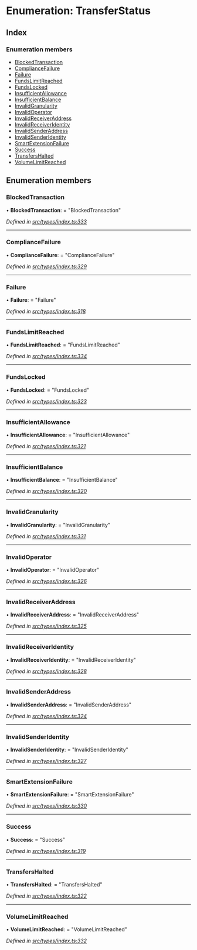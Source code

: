 # Enumeration: TransferStatus

## Index

### Enumeration members

* [BlockedTransaction](transferstatus.md#blockedtransaction)
* [ComplianceFailure](transferstatus.md#compliancefailure)
* [Failure](transferstatus.md#failure)
* [FundsLimitReached](transferstatus.md#fundslimitreached)
* [FundsLocked](transferstatus.md#fundslocked)
* [InsufficientAllowance](transferstatus.md#insufficientallowance)
* [InsufficientBalance](transferstatus.md#insufficientbalance)
* [InvalidGranularity](transferstatus.md#invalidgranularity)
* [InvalidOperator](transferstatus.md#invalidoperator)
* [InvalidReceiverAddress](transferstatus.md#invalidreceiveraddress)
* [InvalidReceiverIdentity](transferstatus.md#invalidreceiveridentity)
* [InvalidSenderAddress](transferstatus.md#invalidsenderaddress)
* [InvalidSenderIdentity](transferstatus.md#invalidsenderidentity)
* [SmartExtensionFailure](transferstatus.md#smartextensionfailure)
* [Success](transferstatus.md#success)
* [TransfersHalted](transferstatus.md#transfershalted)
* [VolumeLimitReached](transferstatus.md#volumelimitreached)

## Enumeration members

###  BlockedTransaction

• **BlockedTransaction**: = "BlockedTransaction"

*Defined in [src/types/index.ts:333](https://github.com/PolymathNetwork/polymesh-sdk/blob/59d9411/src/types/index.ts#L333)*

___

###  ComplianceFailure

• **ComplianceFailure**: = "ComplianceFailure"

*Defined in [src/types/index.ts:329](https://github.com/PolymathNetwork/polymesh-sdk/blob/59d9411/src/types/index.ts#L329)*

___

###  Failure

• **Failure**: = "Failure"

*Defined in [src/types/index.ts:318](https://github.com/PolymathNetwork/polymesh-sdk/blob/59d9411/src/types/index.ts#L318)*

___

###  FundsLimitReached

• **FundsLimitReached**: = "FundsLimitReached"

*Defined in [src/types/index.ts:334](https://github.com/PolymathNetwork/polymesh-sdk/blob/59d9411/src/types/index.ts#L334)*

___

###  FundsLocked

• **FundsLocked**: = "FundsLocked"

*Defined in [src/types/index.ts:323](https://github.com/PolymathNetwork/polymesh-sdk/blob/59d9411/src/types/index.ts#L323)*

___

###  InsufficientAllowance

• **InsufficientAllowance**: = "InsufficientAllowance"

*Defined in [src/types/index.ts:321](https://github.com/PolymathNetwork/polymesh-sdk/blob/59d9411/src/types/index.ts#L321)*

___

###  InsufficientBalance

• **InsufficientBalance**: = "InsufficientBalance"

*Defined in [src/types/index.ts:320](https://github.com/PolymathNetwork/polymesh-sdk/blob/59d9411/src/types/index.ts#L320)*

___

###  InvalidGranularity

• **InvalidGranularity**: = "InvalidGranularity"

*Defined in [src/types/index.ts:331](https://github.com/PolymathNetwork/polymesh-sdk/blob/59d9411/src/types/index.ts#L331)*

___

###  InvalidOperator

• **InvalidOperator**: = "InvalidOperator"

*Defined in [src/types/index.ts:326](https://github.com/PolymathNetwork/polymesh-sdk/blob/59d9411/src/types/index.ts#L326)*

___

###  InvalidReceiverAddress

• **InvalidReceiverAddress**: = "InvalidReceiverAddress"

*Defined in [src/types/index.ts:325](https://github.com/PolymathNetwork/polymesh-sdk/blob/59d9411/src/types/index.ts#L325)*

___

###  InvalidReceiverIdentity

• **InvalidReceiverIdentity**: = "InvalidReceiverIdentity"

*Defined in [src/types/index.ts:328](https://github.com/PolymathNetwork/polymesh-sdk/blob/59d9411/src/types/index.ts#L328)*

___

###  InvalidSenderAddress

• **InvalidSenderAddress**: = "InvalidSenderAddress"

*Defined in [src/types/index.ts:324](https://github.com/PolymathNetwork/polymesh-sdk/blob/59d9411/src/types/index.ts#L324)*

___

###  InvalidSenderIdentity

• **InvalidSenderIdentity**: = "InvalidSenderIdentity"

*Defined in [src/types/index.ts:327](https://github.com/PolymathNetwork/polymesh-sdk/blob/59d9411/src/types/index.ts#L327)*

___

###  SmartExtensionFailure

• **SmartExtensionFailure**: = "SmartExtensionFailure"

*Defined in [src/types/index.ts:330](https://github.com/PolymathNetwork/polymesh-sdk/blob/59d9411/src/types/index.ts#L330)*

___

###  Success

• **Success**: = "Success"

*Defined in [src/types/index.ts:319](https://github.com/PolymathNetwork/polymesh-sdk/blob/59d9411/src/types/index.ts#L319)*

___

###  TransfersHalted

• **TransfersHalted**: = "TransfersHalted"

*Defined in [src/types/index.ts:322](https://github.com/PolymathNetwork/polymesh-sdk/blob/59d9411/src/types/index.ts#L322)*

___

###  VolumeLimitReached

• **VolumeLimitReached**: = "VolumeLimitReached"

*Defined in [src/types/index.ts:332](https://github.com/PolymathNetwork/polymesh-sdk/blob/59d9411/src/types/index.ts#L332)*

